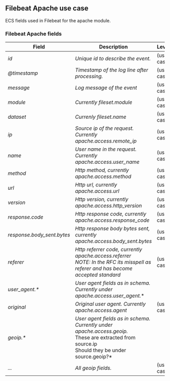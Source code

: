 ## Filebeat Apache use case

ECS fields used in Filebeat for the apache module.

### <a name="filebeat-apache-access"></a> Filebeat Apache fields


| Field  | Description  | Level  | Type  | Example  |
|---|---|---|---|---|
| <a name="id"></a>*id* | *Unique id to describe the event.<br/>* | (use case) | keyword | `8a4f500d` |
| <a name="@timestamp"></a>*@timestamp* | *Timestamp of the log line after processing.<br/>* | (use case) | date | `2016-05-23T08:05:34.853Z` |
| <a name="message"></a>*message* | *Log message of the event<br/>* | (use case) | date | `Hello World` |
| <a name="module"></a>*module* | *Currently fileset.module<br/>* | (use case) | keyword | `apache` |
| <a name="dataset"></a>*dataset* | *Currenly fileset.name<br/>* | (use case) | keyword | `access` |
| <a name="ip"></a>*ip* | *Source ip of the request. Currently apache.access.remote_ip<br/>* | (use case) | ip | `192.168.1.1` |
| <a name="name"></a>*name* | *User name in the request. Currently apache.access.user_name<br/>* | (use case) | keyword | `ruflin` |
| <a name="method"></a>*method* | *Http method, currently apache.access.method<br/>* | (use case) | keyword | `GET` |
| <a name="url"></a>*url* | *Http url, currently apache.access.url<br/>* | (use case) | keyword | `http://elastic.co/` |
| <a name="version"></a>*version* | *Http version, currently apache.access.http_version<br/>* | (use case) | keyword | `1.1` |
| <a name="response.code"></a>*response.code* | *Http response code, currently apache.access.response_code<br/>* | (use case) | keyword | `404` |
| <a name="response.body_sent.bytes"></a>*response.body_sent.bytes* | *Http response body bytes sent, currently apache.access.body_sent.bytes<br/>* | (use case) | long | `117` |
| <a name="referer"></a>*referer* | *Http referrer code, currently apache.access.referrer<br/>NOTE: In the RFC its misspell as referer and has become accepted standard<br/>* | (use case) | keyword | `http://elastic.co/` |
| <a name="user_agent.&ast;"></a>*user_agent.&ast;* | *User agent fields as in schema. Currently under apache.access.user_agent.** |  |  |  |
| <a name="original"></a>*original* | *Original user agent. Currently apache.access.agent<br/>* | (use case) | keyword | `http://elastic.co/` |
| <a name="geoip.&ast;"></a>*geoip.&ast;* | *User agent fields as in schema. Currently under apache.access.geoip.*<br/>These are extracted from source.ip<br/>Should they be under source.geoip?* |  |  |  |
| <a name="..."></a>*...* | *All geoip fields.<br/>* | (use case) | keyword |  |



